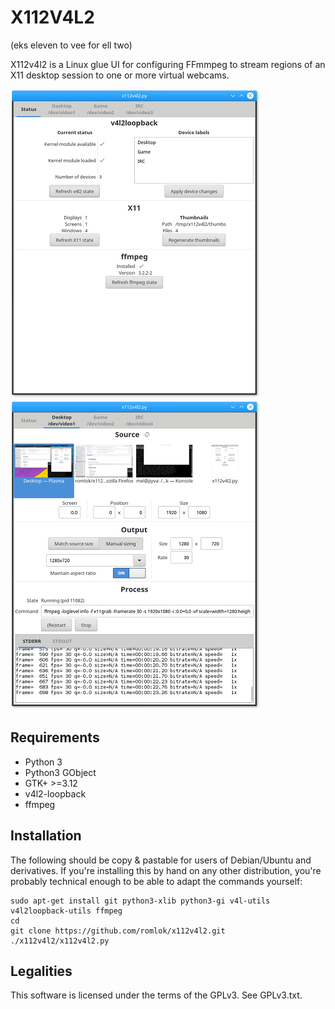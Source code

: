 X112V4L2
========

(eks eleven to vee for ell two)

X112v4l2 is a Linux glue UI for configuring FFmmpeg to stream regions of an X11 desktop session to one or more virtual webcams.

![Status](/status.png)
![Device config](/device.png)

Requirements
------------

* Python 3
* Python3 GObject
* GTK+ >=3.12
* v4l2-loopback
* ffmpeg

Installation
------------

The following should be copy & pastable for users of Debian/Ubuntu and derivatives. If you're installing this by hand on any other distribution, you're probably technical enough to be able to adapt the commands yourself:

```
sudo apt-get install git python3-xlib python3-gi v4l-utils v4l2loopback-utils ffmpeg
cd
git clone https://github.com/romlok/x112v4l2.git
./x112v4l2/x112v4l2.py
```

Legalities
----------

This software is licensed under the terms of the GPLv3. See GPLv3.txt.

